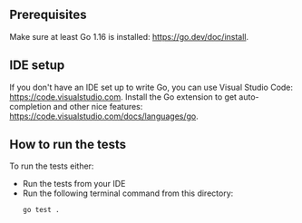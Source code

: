 ## Prerequisites
Make sure at least Go 1.16 is installed: https://go.dev/doc/install.

## IDE setup
If you don't have an IDE set up to write Go, you can use Visual Studio Code: https://code.visualstudio.com. Install the Go extension to get auto-completion and other nice features: https://code.visualstudio.com/docs/languages/go.

## How to run the tests
To run the tests either:

* Run the tests from your IDE
* Run the following terminal command from this directory:
    ```
    go test .
    ```
